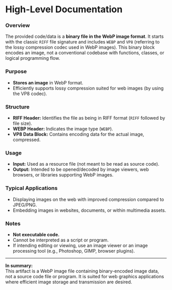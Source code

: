 # High-Level Documentation

### Overview
The provided code/data is a **binary file in the WebP image format**. It starts with the classic `RIFF` file signature and includes `WEBP` and `VP8` (referring to the lossy compression codec used in WebP images). This binary block encodes an image, not a conventional codebase with functions, classes, or logical programming flow.

### Purpose
- **Stores an image** in WebP format.
- Efficiently supports lossy compression suited for web images (by using the VP8 codec).

### Structure
- **RIFF Header:** Identifies the file as being in RIFF format (`RIFF` followed by file size).
- **WEBP Header:** Indicates the image type (`WEBP`).
- **VP8 Data Block:** Contains encoding data for the actual image, compressed.

### Usage
- **Input:** Used as a resource file (not meant to be read as source code).
- **Output:** Intended to be opened/decoded by image viewers, web browsers, or libraries supporting WebP images.

### Typical Applications
- Displaying images on the web with improved compression compared to JPEG/PNG.
- Embedding images in websites, documents, or within multimedia assets.

### Notes
- **Not executable code.**
- Cannot be interpreted as a script or program.
- If intending editing or viewing, use an image viewer or an image processing tool (e.g., Photoshop, GIMP, browser plugins).

---

**In summary:**  
This artifact is a WebP image file containing binary-encoded image data, not a source code file or program. It is suited for web graphics applications where efficient image storage and transmission are desired.